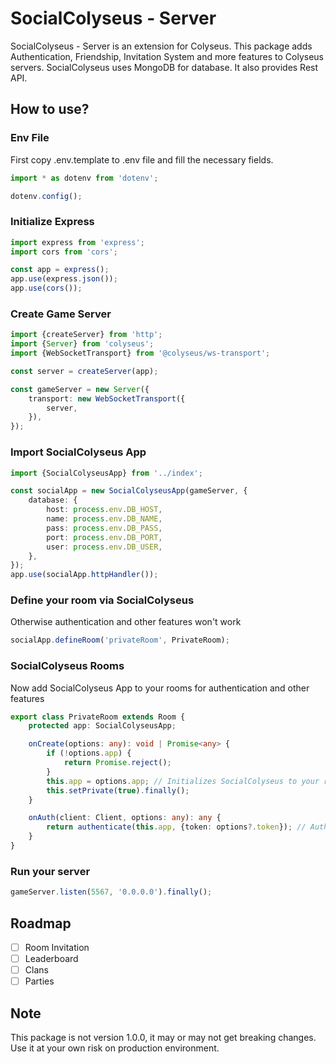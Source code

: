 # SocialColyseus - Server

SocialColyseus - Server is an extension for Colyseus. This package adds Authentication, Friendship, Invitation System
and more features to Colyseus servers. SocialColyseus uses MongoDB for database. It also provides Rest API.

## How to use?

### Env File

First copy .env.template to .env file and fill the necessary fields.

```typescript
import * as dotenv from 'dotenv';

dotenv.config();
```

### Initialize Express

```typescript
import express from 'express';
import cors from 'cors';

const app = express();
app.use(express.json());
app.use(cors());
```

### Create Game Server

```typescript
import {createServer} from 'http';
import {Server} from 'colyseus';
import {WebSocketTransport} from '@colyseus/ws-transport';

const server = createServer(app);

const gameServer = new Server({
    transport: new WebSocketTransport({
        server,
    }),
});
```

### Import SocialColyseus App

```typescript
import {SocialColyseusApp} from '../index';

const socialApp = new SocialColyseusApp(gameServer, {
    database: {
        host: process.env.DB_HOST,
        name: process.env.DB_NAME,
        pass: process.env.DB_PASS,
        port: process.env.DB_PORT,
        user: process.env.DB_USER,
    },
});
app.use(socialApp.httpHandler());
```

### Define your room via SocialColyseus

Otherwise authentication and other features won't work

```typescript
socialApp.defineRoom('privateRoom', PrivateRoom);
```

### SocialColyseus Rooms

Now add SocialColyseus App to your rooms for authentication and other features

```typescript
export class PrivateRoom extends Room {
    protected app: SocialColyseusApp;

    onCreate(options: any): void | Promise<any> {
        if (!options.app) {
            return Promise.reject();
        }
        this.app = options.app; // Initializes SocialColyseus to your room
        this.setPrivate(true).finally();
    }

    onAuth(client: Client, options: any): any {
        return authenticate(this.app, {token: options?.token}); // Authenticates your user via token
    }
}
```

### Run your server

```typescript
gameServer.listen(5567, '0.0.0.0').finally();
```

## Roadmap

- [ ] Room Invitation
- [ ] Leaderboard
- [ ] Clans
- [ ] Parties

## Note

This package is not version 1.0.0, it may or may not get breaking changes. Use it at your own risk on production
environment.

